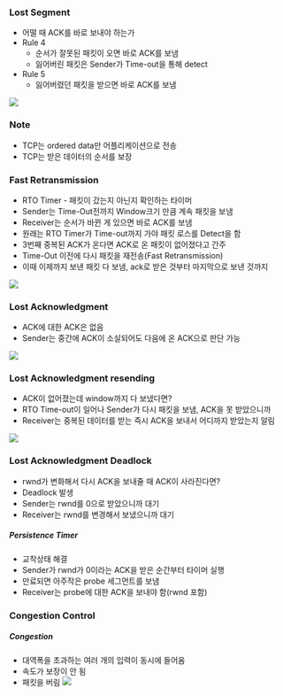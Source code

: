 ### Lost Segment

- 어떨 때 ACK를 바로 보내야 하는가
- Rule 4
  - 순서가 잘못된 패킷이 오면 바로 ACK를 보냄
  - 잃어버린 패킷은 Sender가 Time-out을 통해 detect
- Rule 5
  - 잃어버렸던 패킷을 받으면 바로 ACK를 보냄

<img src="https://github.com/L-Hyun/L-Hyun.github.io/blob/main/assets/Network/8-1.png?raw=true"/>

### Note

- TCP는 ordered data만 어플리케이션으로 전송
- TCP는 받은 데이터의 순서를 보장

### Fast Retransmission

- RTO Timer - 패킷이 갔는지 아닌지 확인하는 타이머
- Sender는 Time-Out전까지 Window크기 만큼 계속 패킷을 보냄
- Receiver는 순서가 바뀐 게 있으면 바로 ACK를 보냄
- 원래는 RTO Timer가 Time-out까지 가야 패킷 로스를 Detect을 함
- 3번째 중복된 ACK가 온다면 ACK로 온 패킷이 없어졌다고 간주
- Time-Out 이전에 다시 패킷을 재전송(Fast Retransmission)
- 이때 이제까지 보낸 패킷 다 보냄, ack로 받은 것부터 마지막으로 보낸 것까지

<img src="https://github.com/L-Hyun/L-Hyun.github.io/blob/main/assets/Network/8-2.png?raw=true"/>

### Lost Acknowledgment

- ACK에 대한 ACK은 없음
- Sender는 중간에 ACK이 소실되어도 다음에 온 ACK으로 판단 가능

<img src="https://github.com/L-Hyun/L-Hyun.github.io/blob/main/assets/Network/8-3.png?raw=true"/>

### Lost Acknowledgment resending

- ACK이 없어졌는데 window까지 다 보냈다면?
- RTO Time-out이 일어나 Sender가 다시 패킷을 보냄, ACK을 못 받았으니까
- Receiver는 중복된 데이터를 받는 즉시 ACK을 보내서 어디까지 받았는지 알림

<img src="https://github.com/L-Hyun/L-Hyun.github.io/blob/main/assets/Network/8-4.png?raw=true"/>

### Lost Acknowledgment Deadlock

- rwnd가 변화해서 다시 ACK을 보내줄 때 ACK이 사라진다면?
- Deadlock 발생
- Sender는 rwnd를 0으로 받았으니까 대기
- Receiver는 rwnd를 변경해서 보냈으니까 대기

##### Persistence Timer

- 교착상태 해결
- Sender가 rwnd가 0이라는 ACK을 받은 순간부터 타이머 실행
- 만료되면 아주작은 probe 세그먼트를 보냄
- Receiver는 probe에 대한 ACK을 보내야 함(rwnd 포함)

### Congestion Control

##### Congestion

- 대역폭을 초과하는 여러 개의 입력이 동시에 들어옴
- 속도가 보장이 안 됨
- 패킷을 버림
  <img src="https://github.com/L-Hyun/L-Hyun.github.io/blob/main/assets/Network/8-5.png?raw=true"/>
